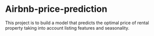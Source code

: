 # Airbnb-price-prediction
This project is to build a model that predicts the optimal price of rental property taking into account listing features and seasonality.
